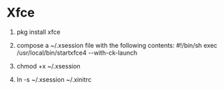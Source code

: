 # Xfce

1. pkg install xfce
2. compose a ~/.xsession file with the following contents:
   #!/bin/sh
   exec /usr/local/bin/startxfce4 --with-ck-launch

3. chmod +x ~/.xsession
4. ln -s ~/.xsession ~/.xinitrc

